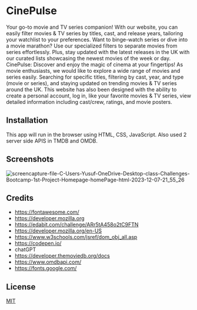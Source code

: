 # CinePulse
Your go-to movie and TV series companion! With our website, you can easily filter movies & TV series by titles, cast, and release years, tailoring your watchlist to your preferences. Want to binge-watch series or dive into a movie marathon? Use our specialized filters to separate movies from series effortlessly. Plus, stay updated with the latest releases in the UK with our curated lists showcasing the newest movies of the week or day.
CinePulse: Discover and enjoy the magic of cinema at your fingertips!
As movie enthusiasts, we would like to explore a wide range of movies and series easily. Searching for specific titles, filtering by cast, year, and type (movie or series), and staying updated on trending movies & TV series around the UK. This website has also been designed with the ability to create a personal account, log in, like your favorite movies & TV series, view detailed information including cast/crew, ratings, and movie posters.
## Installation
This app will run in the browser using HTML, CSS, JavaScript. Also used 2 server side APIS in TMDB and OMDB.
## Screenshots
![screencapture-file-C-Users-Yusuf-OneDrive-Desktop-class-Challenges-Bootcamp-1st-Project-Homepage-homePage-html-2023-12-07-21_55_26](https://github.com/KiranPandranki17/Bootcamp-1st-Project/assets/140180379/6c6a5e95-33bb-44ed-a37e-4ee8fe195015)

## Credits
- https://fontawesome.com/
- https://developer.mozilla.org
- https://edabit.com/challenge/ARr5tA458o2tC9FTN
- https://developer.mozilla.org/en-US
- https://www.w3schools.com/jsref/dom_obj_all.asp
- https://codepen.io/
- chatGPT
- https://developer.themoviedb.org/docs
- https://www.omdbapi.com/
- https://fonts.google.com/
## License
[MIT](https://choosealicense.com/licenses/mit/)

